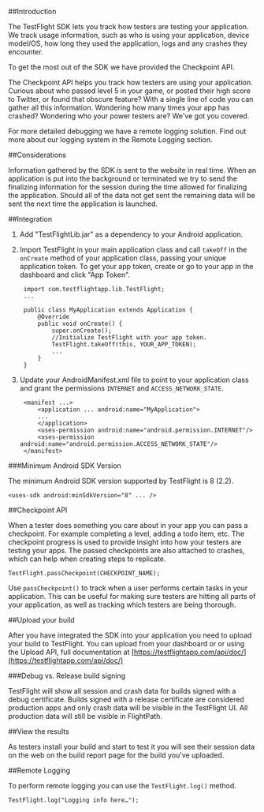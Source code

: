 ##Introduction

The TestFlight SDK lets you track how testers are testing your application. We track usage information, such as who is using your application, device model/OS, how long they used the application, logs and any crashes they encounter.

To get the most out of the SDK we have provided the Checkpoint API.

The Checkpoint API helps you track how testers are using your application. Curious about who passed level 5 in your game, or posted their high score to Twitter, or found that obscure feature? With a single line of code you can gather all this information. Wondering how many times your app has crashed? Wondering who your power testers are? We've got you covered.

For more detailed debugging we have a remote logging solution. Find out more about our logging system in the Remote Logging section.


##Considerations
       
Information gathered by the SDK is sent to the website in real time. When an application is put into the background or terminated we try to send the finalizing information for the session during the time allowed for finalizing the application. Should all of the data not get sent the remaining data will be sent the next time the application is launched.

                
##Integration

1. Add "TestFlightLib.jar" as a dependency to your Android application.

2. Import TestFlight in your main application class and call `takeOff` in the `onCreate` method of your application class, passing your unique application token. To get your app token, create or go to your app in the dashboard and click "App Token". 

        import com.testflightapp.lib.TestFlight;
    	...
        
		public class MyApplication extends Application {
    		@Override
	        public void onCreate() {
	        	super.onCreate();
        		//Initialize TestFlight with your app token.
	            TestFlight.takeOff(this, YOUR_APP_TOKEN);
	            ...
	        }
        }

3. Update your AndroidManifest.xml file to point to your application class and grant the permissions `INTERNET` and `ACCESS_NETWORK_STATE`.

		<manifest ...>
			<application ... android:name="MyApplication">
			...
			</application>
			<uses-permission android:name="android.permission.INTERNET"/>
			<uses-permission android:name="android.permission.ACCESS_NETWORK_STATE"/>
		</manifest>

###Minimum Android SDK Version

The minimum Android SDK version supported by TestFlight is 8 (2.2).

	<uses-sdk android:minSdkVersion="8" ... />
	
    
##Checkpoint API

When a tester does something you care about in your app you can pass a checkpoint. For example completing a level, adding a todo item, etc. The checkpoint progress is used to provide insight into how your testers are testing your apps. The passed checkpoints are also attached to crashes, which can help when creating steps to replicate.

    TestFlight.passCheckpoint(CHECKPOINT_NAME);

Use `passCheckpoint()` to track when a user performs certain tasks in your application. This can be useful for making sure testers are hitting all parts of your application, as well as tracking which testers are being thorough.


##Upload your build
    
After you have integrated the SDK into your application you need to upload your build to TestFlight. You can upload from your dashboard or or using the Upload API, full documentation at [https://testflightapp.com/api/doc/](https://testflightapp.com/api/doc/)

###Debug vs. Release build signing

TestFlight will show all session and crash data for builds signed with a debug certificate. Builds signed with a release certificate are considered production apps and only crash data will be visible in the TestFlight UI. All production data will still be visible in FlightPath.


##View the results
                
As testers install your build and start to test it you will see their session data on the web on the build report page for the build you've uploaded.


##Remote Logging
       
To perform remote logging you can use the `TestFlight.log()` method.

    TestFlight.log("Logging info here…");
